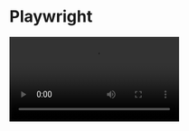 # Playwright

<video src="https://github.com/heretica/playwright/assets/55806298/605d056f-8c8b-40ae-91a2-1090ed617ed9" controls="controls" style="max-width: 730px;">
</video>
